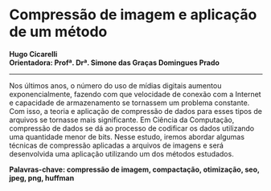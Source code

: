 # Compressão de imagem e aplicação de um método
**Hugo Cicarelli**  
**Orientadora: Profª. Drª. Simone das Graças Domingues Prado**
***
Nos últimos anos, o número do uso de mídias digitais aumentou exponencialmente,
fazendo com que velocidade de conexão com a Internet e capacidade de armazenamento
se tornassem um problema constante. Com isso, a teoria e aplicação de compressão de
dados para esses tipos de arquivos se tornasse mais significante. Em Ciência da
Computação, compressão de dados se dá ao processo de codificar os dados utilizando
uma quantidade menor de bits. Nesse estudo, iremos abordar algumas técnicas de
compressão aplicadas a arquivos de imagens e será desenvolvida uma aplicação
utilizando um dos métodos estudados.  

**Palavras-chave: compressão de imagem, compactação, otimização, seo, jpeg, png,
huffman**